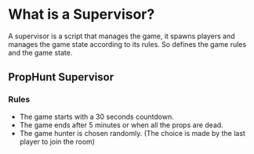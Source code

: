 # What is a Supervisor?
A supervisor is a script that manages the game, it spawns players and manages the game state according to its rules.
So defines the game rules and the game state.

## PropHunt Supervisor
### Rules
- The game starts with a 30 seconds countdown.
- The game ends after 5 minutes or when all the props are dead. <!-- TODO: Find the correct duration -->
- The game hunter is chosen randomly. (The choice is made by the last player to join the room)
